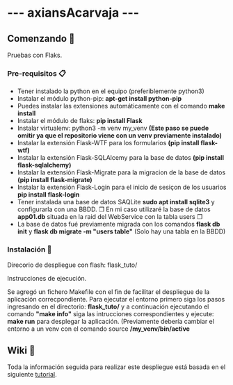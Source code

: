 # --- axiansAcarvaja ---

## Comenzando 🚀

Pruebas con Flaks.

### Pre-requisitos 📋
- Tener instalado la python en el equipo (preferiblemente python3)
- Instalar el módulo python-pip: **apt-get install python-pip**
- Puedes instalar las extensiones automáticamente con el comando **make install**
- Instalar el módulo de flaks: **pip install Flask**
- Instalar virtualenv: python3 -m venv my_venv **(Este paso se puede omitir ya que el repositorio viene con un venv previamente instalado)**
- Instalar la extensión Flask-WTF para los formularios **(pip install flask-wtf)**
- Instalar la extensión Flask-SQLAlcemy para la base de datos **(pip install flask-sqlalchemy)**
- Instalar la extensión Flask-Migrate para la migracion de la base de datos **(pip install flask-migrate)**
- Instalar la extensión Flask-Login para el inicio de sesiçon de los usuarios **pip install flask-login**
- Tener instalada una base de datos SAQLite **sudo apt install sqlite3** y configurarla con una BBDD.
❒ En mi caso utilizaré la base de datos **app01.db** situada en la raid del WebService con la tabla users ❒
- La base de datos fué previamente migrada con los comandos **flask db init** y **flask db migrate -m "users table"** (Solo hay una tabla en la BBDD)

### Instalación 🔧
Direcorio de despliegue con flash: flask_tuto/

Instrucciones de ejecución.

Se agregó un fichero Makefile con el fin de facilitar el despliegue de la aplicación correcpondiente.
Para ejecutar el entorno primero siga los pasos ingresando en el directorio: **flask_tuto/** y a continuación ejecutando el comando **"make info"** siga las intrucciones correspondientes y ejecute: **make run** para desplegar la aplicación. (Previamente debería cambiar el entorno a un venv con el comando source **/my_venv/bin/active**

## Wiki 📖

Toda la información seguida para realizar este despliegue está basada en el siguiente [tutorial](https://blog.miguelgrinberg.com/post/the-flask-mega-tutorial-part-i-hello-world).
